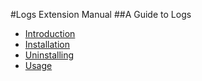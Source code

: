 #Logs Extension Manual
##A Guide to Logs

* [Introduction](/manuals/logs/introduction)
* [Installation](/manuals/logs/installation)
* [Uninstalling](/manuals/logs/uninstalling)
* [Usage](/manuals/logs/usage)
